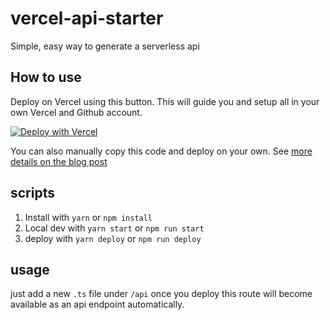 # vercel-api-starter

Simple, easy way to generate a serverless api

## How to use

Deploy on Vercel using this button. This will guide you and setup all in your own Vercel and Github account.

[![Deploy with Vercel](https://vercel.com/button)](https://vercel.com/new/clone?repository-url=https%3A%2F%2Fgithub.com%2Fgbibeaul%2Fweb3-examples%2Ftree%2Fmain%2Fapi%2Fvercel-api&project-name=vercel-api&repo-name=vercel-api&demo-title=https%3A%2F%2Fwww.web3-fullstack.com%2Fblog%2Fbuild-deploy-vercel-api)

You can also manually copy this code and deploy on your own. See [more details on the blog post](https://www.web3-fullstack.com/blog/build-deploy-vercel-api)

## scripts

1. Install with `yarn` or `npm install`
1. Local dev with `yarn start` or `npm run start`
1. deploy with `yarn deploy` or `npm run deploy`

## usage

just add a new `.ts` file under `/api` once you deploy this route will become available as an api endpoint automatically.
